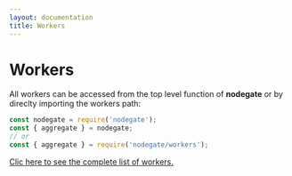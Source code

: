 ```yaml
---
layout: documentation
title: Workers
---
```


# Workers

All workers can be accessed from the top level function of **nodegate** or by direclty importing
the workers path:

```js
const nodegate = require('nodegate');
const { aggregate } = nodegate;
// or
const { aggregate } = require('nodegate/workers');
```

<a href="/workers">
  Clic here to see the complete list of workers.
</a>
